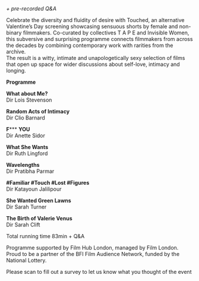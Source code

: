 

_+ pre-recorded Q&A_

Celebrate the diversity and fluidity of desire with Touched, an alternative Valentine’s Day screening showcasing sensuous shorts by female and non-binary filmmakers. Co-curated by collectives T A P E and Invisible Women, this subversive and surprising programme connects filmmakers from across the decades by combining contemporary work with rarities from the archive.  
The result is a witty, intimate and unapologetically sexy selection of films that open up space for wider discussions about self-love, intimacy and longing.  

**Programme**

**What about Me?**  
Dir Lois Stevenson

**Random Acts of Intimacy**  
Dir Clio Barnard

**F***** **YOU**  
Dir Anette Sidor

**What She Wants**  
Dir Ruth Lingford

**Wavelengths**  
Dir Pratibha Parmar

**#Familiar #Touch #Lost #Figures**  
Dir Katayoun Jalilipour

**She Wanted Green Lawns**  
Dir Sarah Turner

**The Birth of Valerie Venus**  
Dir Sarah Clift

Total running time 83min + Q&A


Programme supported by Film Hub London, managed by Film London. Proud to be a partner of the BFI Film Audience Network, funded by the National Lottery.

Please scan to fill out a survey to let us know what you thought of the event


<!--stackedit_data:
eyJoaXN0b3J5IjpbMTU4OTg2ODM3Nl19
-->